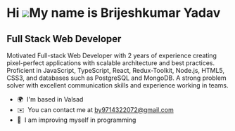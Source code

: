 Hi ![](https://user-images.githubusercontent.com/18350557/176309783-0785949b-9127-417c-8b55-ab5a4333674e.gif)My name is Brijeshkumar Yadav
==========================================================================================================================================

Full Stack Web Developer
------------------------

Motivated Full-stack Web Developer with 2 years of experience creating pixel-perfect applications with scalable architecture and best practices. Proficient in JavaScript, TypeScript, React, Redux-Toolkit, Node.js, HTML5, CSS3, and databases such as PostgreSQL and MongoDB. A strong problem solver with excellent communication skills and experience working in teams.

* 🌍  I'm based in Valsad
* ✉️  You can contact me at [by9714322072@gmail.com](mailto:by9714322072@gmail.com)
* 🧠  I am improving myself in programming
